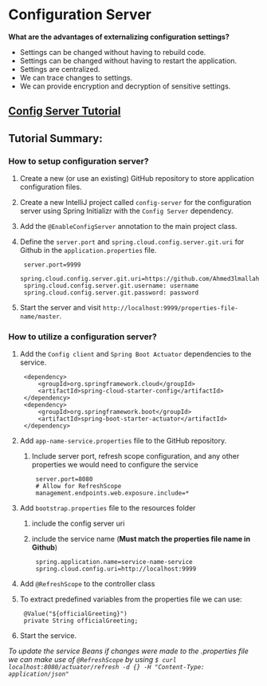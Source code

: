 # Configuration Server

**What are the advantages of externalizing configuration settings?**

* Settings can be changed without having to rebuild code.
* Settings can be changed without having to restart the application.
* Settings are centralized.
* We can trace changes to settings.
* We can provide encryption and decryption of sensitive settings.


## [Config Server Tutorial](https://github.com/Ahmed3lmallah/Java-Portfolio/blob/master/Tutorials/config-server-tutorial.md)

## Tutorial Summary:

### How to setup configuration server?

1. Create a new (or use an existing) GitHub repository to store application configuration files.
1. Create a new IntelliJ project called `config-server` for the configuration server using Spring Initializr with the `Config Server` dependency.
1. Add the `@EnableConfigServer` annotation to the main project class.
1. Define the `server.port` and `spring.cloud.config.server.git.uri` for Github in the `application.properties` file.

		server.port=9999
		spring.cloud.config.server.git.uri=https://github.com/Ahmed3lmallah/configServer.git
		spring.cloud.config.server.git.username: username
		spring.cloud.config.server.git.password: password

1. Start the server and visit ```http://localhost:9999/properties-file-name/master```.

### How to utilize a configuration server?

1. Add the `Config client` and `Spring Boot Actuator` dependencies to the service.
		
		<dependency>
			<groupId>org.springframework.cloud</groupId>
			<artifactId>spring-cloud-starter-config</artifactId>
		</dependency>
		<dependency>
			<groupId>org.springframework.boot</groupId>
			<artifactId>spring-boot-starter-actuator</artifactId>
		</dependency>
		
1. Add `app-name-service.properties` file to the GitHub repository.
	1. Include server port, refresh scope configuration, and any other properties we would need to configure the service

			server.port=8080
			# Allow for RefreshScope
			management.endpoints.web.exposure.include=*
 
1. Add `bootstrap.properties` file to the resources folder
	1. include the config server uri
	1. include the service name (**Must match the properties file name in Github**)
	
			spring.application.name=service-name-service
			spring.cloud.config.uri=http://localhost:9999

1. Add `@RefreshScope` to the controller class
1. To extract predefined variables from the properties file we can use: 
		
		@Value("${officialGreeting}")
		private String officialGreeting;

1. Start the service.

*To update the service Beans if changes were made to the .properties file we can make use of `@RefreshScope` by using `$ curl localhost:8080/actuator/refresh -d {} -H "Content-Type: application/json"`*